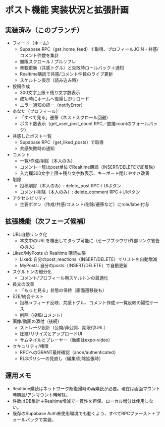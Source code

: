 # ポスト機能 実装状況と拡張計画

## 実装済み（このブランチ）
- フィード（ホーム）
  - Supabase RPC（get_home_feed）で取得、プロフィールJOIN・共感/コメント件数を集計
  - 無限スクロール / プルリフレ
  - 楽観更新（共感トグル）と失敗時ロールバック＋通知
  - Realtime購読で共感/コメント件数のライブ更新
  - スケルトン表示（読み込み時）
- 投稿作成
  - 300文字上限＋残り文字数表示
  - 成功時にホームへ復帰し即リロード
  - エラー通知の統一（notifyError）
- あなた（プロフィール）
  - 「すべて見る」遷移（ネストスクロール回避）
  - ポスト数表示（get_user_post_count RPC／直接countのフォールバック）
- 共感したポスト一覧
  - Supabase RPC（get_liked_posts）で取得
  - 共感失敗時の通知
- コメント
  - 一覧/作成/削除（本人のみ）
  - コメント一覧はpost単位でRealtime購読（INSERT/DELETEで即反映）
  - 入力欄300文字上限＋残り文字数表示、キーボード閉じやすさ改善
- 削除
  - 投稿削除（本人のみ）: delete_post RPC＋UIボタン
  - コメント削除（本人のみ）: delete_comment RPC＋UIボタン
- アクセシビリティ
  - 主要ボタン（作成/共感/コメント/削除/遷移など）にrole/label付与

## 拡張機能（次フェーズ候補）
- URL自動リンク化
  - 本文中のURLを検出してタップ可能に（セーフブラウザ/外部リンク警告の導入）
- Liked/MyPosts の Realtime 購読拡張
  - Liked: 自分のpost_reactions（INSERT/DELETE）でリストを自動増減
  - MyPosts: 自分のposts（INSERT/DELETE）で自動更新
- スケルトンの細分化
  - コメント/プロフィール用スケルトンの最適化
- 長文の改善
  - 「もっと見る」状態の保持（画面遷移後も）
- E2E/統合テスト
  - 投稿→フィード反映、共感トグル、コメント作成→一覧反映の陽性ケース
  - 削除（投稿/コメント）
- 画像/動画の添付（後続）
  - ストレージ設計（公開/非公開、期限付URL）
  - 圧縮/リサイズとアップロードUI
  - サムネイルとプレーヤー（動画はexpo-video）
- セキュリティ/権限
  - RPCへのGRANT最終確認（anon/authenticated）
  - RLSポリシーの見直し（編集/削除拡張時）

## 運用メモ
- Realtime購読はネットワーク断復帰時の再購読が必要。現在は画面マウント時購読/アンマウント時解除。
- 件数はDB集計＋Realtime増減で一貫性を担保。ローカル増分は使用しない。
- 既存のSupabase Auth未使用環境でも動くよう、すべてRPCファースト＋フォールバックで実装。
